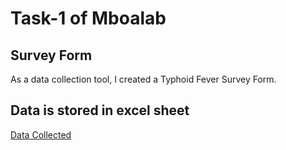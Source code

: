 # Task-1 of Mboalab

## Survey Form
As a data collection tool, I created a Typhoid Fever Survey Form.

## Data is stored in excel sheet
[Data Collected](https://docs.google.com/spreadsheets/d/15BuFSUlMceuDlsWgIZlA1RChYz8U7iP8jtkM1LuLCJs/edit?usp=sharing)

